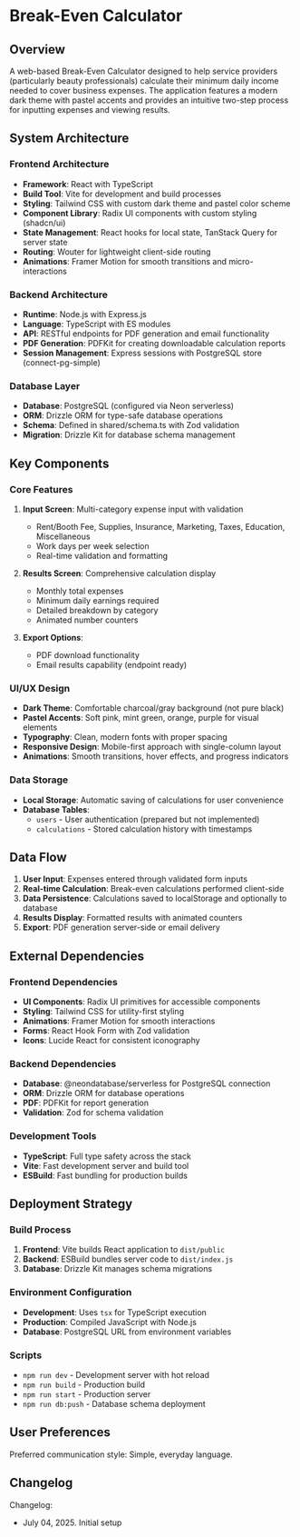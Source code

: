 # Break-Even Calculator

## Overview

A web-based Break-Even Calculator designed to help service providers (particularly beauty professionals) calculate their minimum daily income needed to cover business expenses. The application features a modern dark theme with pastel accents and provides an intuitive two-step process for inputting expenses and viewing results.

## System Architecture

### Frontend Architecture
- **Framework**: React with TypeScript
- **Build Tool**: Vite for development and build processes
- **Styling**: Tailwind CSS with custom dark theme and pastel color scheme
- **Component Library**: Radix UI components with custom styling (shadcn/ui)
- **State Management**: React hooks for local state, TanStack Query for server state
- **Routing**: Wouter for lightweight client-side routing
- **Animations**: Framer Motion for smooth transitions and micro-interactions

### Backend Architecture
- **Runtime**: Node.js with Express.js
- **Language**: TypeScript with ES modules
- **API**: RESTful endpoints for PDF generation and email functionality
- **PDF Generation**: PDFKit for creating downloadable calculation reports
- **Session Management**: Express sessions with PostgreSQL store (connect-pg-simple)

### Database Layer
- **Database**: PostgreSQL (configured via Neon serverless)
- **ORM**: Drizzle ORM for type-safe database operations
- **Schema**: Defined in shared/schema.ts with Zod validation
- **Migration**: Drizzle Kit for database schema management

## Key Components

### Core Features
1. **Input Screen**: Multi-category expense input with validation
   - Rent/Booth Fee, Supplies, Insurance, Marketing, Taxes, Education, Miscellaneous
   - Work days per week selection
   - Real-time validation and formatting

2. **Results Screen**: Comprehensive calculation display
   - Monthly total expenses
   - Minimum daily earnings required
   - Detailed breakdown by category
   - Animated number counters

3. **Export Options**: 
   - PDF download functionality
   - Email results capability (endpoint ready)

### UI/UX Design
- **Dark Theme**: Comfortable charcoal/gray background (not pure black)
- **Pastel Accents**: Soft pink, mint green, orange, purple for visual elements
- **Typography**: Clean, modern fonts with proper spacing
- **Responsive Design**: Mobile-first approach with single-column layout
- **Animations**: Smooth transitions, hover effects, and progress indicators

### Data Storage
- **Local Storage**: Automatic saving of calculations for user convenience
- **Database Tables**: 
  - `users` - User authentication (prepared but not implemented)
  - `calculations` - Stored calculation history with timestamps

## Data Flow

1. **User Input**: Expenses entered through validated form inputs
2. **Real-time Calculation**: Break-even calculations performed client-side
3. **Data Persistence**: Calculations saved to localStorage and optionally to database
4. **Results Display**: Formatted results with animated counters
5. **Export**: PDF generation server-side or email delivery

## External Dependencies

### Frontend Dependencies
- **UI Components**: Radix UI primitives for accessible components
- **Styling**: Tailwind CSS for utility-first styling
- **Animations**: Framer Motion for smooth interactions
- **Forms**: React Hook Form with Zod validation
- **Icons**: Lucide React for consistent iconography

### Backend Dependencies
- **Database**: @neondatabase/serverless for PostgreSQL connection
- **ORM**: Drizzle ORM for database operations
- **PDF**: PDFKit for report generation
- **Validation**: Zod for schema validation

### Development Tools
- **TypeScript**: Full type safety across the stack
- **Vite**: Fast development server and build tool
- **ESBuild**: Fast bundling for production builds

## Deployment Strategy

### Build Process
1. **Frontend**: Vite builds React application to `dist/public`
2. **Backend**: ESBuild bundles server code to `dist/index.js`
3. **Database**: Drizzle Kit manages schema migrations

### Environment Configuration
- **Development**: Uses `tsx` for TypeScript execution
- **Production**: Compiled JavaScript with Node.js
- **Database**: PostgreSQL URL from environment variables

### Scripts
- `npm run dev` - Development server with hot reload
- `npm run build` - Production build
- `npm run start` - Production server
- `npm run db:push` - Database schema deployment

## User Preferences

Preferred communication style: Simple, everyday language.

## Changelog

Changelog:
- July 04, 2025. Initial setup